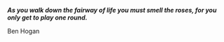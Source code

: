 _**As you walk down the fairway of life you must smell the roses, for you only get to play one round.**_

Ben Hogan
